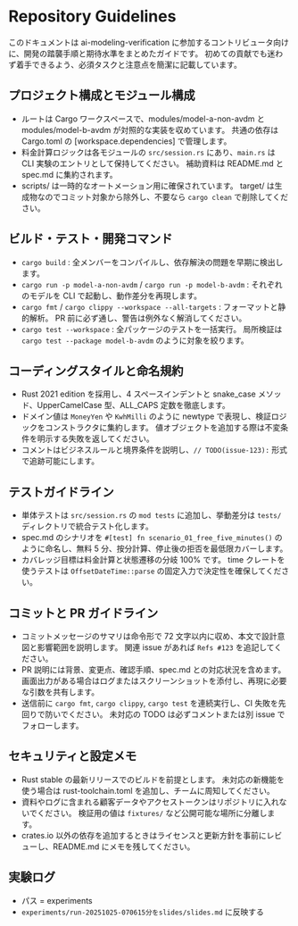 # Repository Guidelines

このドキュメントは ai-modeling-verification に参加するコントリビュータ向けに、開発の踏襲手順と期待水準をまとめたガイドです。 初めての貢献でも迷わず着手できるよう、必須タスクと注意点を簡潔に記載しています。

## プロジェクト構成とモジュール構成
- ルートは Cargo ワークスペースで、modules/model-a-non-avdm と modules/model-b-avdm が対照的な実装を収めています。 共通の依存は Cargo.toml の [workspace.dependencies] で管理します。
- 料金計算ロジックは各モジュールの `src/session.rs` にあり、`main.rs` は CLI 実験のエントリとして保持してください。 補助資料は README.md と spec.md に集約されます。
- scripts/ は一時的なオートメーション用に確保されています。 target/ は生成物なのでコミット対象から除外し、不要なら `cargo clean` で削除してください。

## ビルド・テスト・開発コマンド
- `cargo build` : 全メンバーをコンパイルし、依存解決の問題を早期に検出します。
- `cargo run -p model-a-non-avdm` / `cargo run -p model-b-avdm` : それぞれのモデルを CLI で起動し、動作差分を再現します。
- `cargo fmt` / `cargo clippy --workspace --all-targets` : フォーマットと静的解析。 PR 前に必ず通し、警告は例外なく解消してください。
- `cargo test --workspace` : 全パッケージのテストを一括実行。 局所検証は `cargo test --package model-b-avdm` のように対象を絞ります。

## コーディングスタイルと命名規約
- Rust 2021 edition を採用し、4 スペースインデントと snake_case メソッド、UpperCamelCase 型、ALL_CAPS 定数を徹底します。
- ドメイン値は `MoneyYen` や `KwhMilli` のように newtype で表現し、検証ロジックをコンストラクタに集約します。 値オブジェクトを追加する際は不変条件を明示する失敗を返してください。
- コメントはビジネスルールと境界条件を説明し、`// TODO(issue-123):` 形式で追跡可能にします。

## テストガイドライン
- 単体テストは `src/session.rs` の `mod tests` に追加し、挙動差分は `tests/` ディレクトリで統合テスト化します。
- spec.md のシナリオを `#[test] fn scenario_01_free_five_minutes()` のように命名し、無料 5 分、按分計算、停止後の拒否を最低限カバーします。
- カバレッジ目標は料金計算と状態遷移の分岐 100% です。 time クレートを使うテストは `OffsetDateTime::parse` の固定入力で決定性を確保してください。

## コミットと PR ガイドライン
- コミットメッセージのサマリは命令形で 72 文字以内に収め、本文で設計意図と影響範囲を説明します。 関連 issue があれば `Refs #123` を追記してください。
- PR 説明には背景、変更点、確認手順、spec.md との対応状況を含めます。 画面出力がある場合はログまたはスクリーンショットを添付し、再現に必要な引数を共有します。
- 送信前に `cargo fmt`, `cargo clippy`, `cargo test` を連続実行し、CI 失敗を先回りで防いでください。 未対応の TODO は必ずコメントまたは別 issue でフォローします。

## セキュリティと設定メモ
- Rust stable の最新リリースでのビルドを前提とします。 未対応の新機能を使う場合は rust-toolchain.toml を追加し、チームに周知してください。
- 資料やログに含まれる顧客データやアクセストークンはリポジトリに入れないでください。 検証用の値は `fixtures/` など公開可能な場所に分離します。
- crates.io 以外の依存を追加するときはライセンスと更新方針を事前にレビューし、README.md にメモを残してください。

## 実験ログ
- パス = experiments
- `experiments/run-20251025-070615分をslides/slides.md` に反映する

